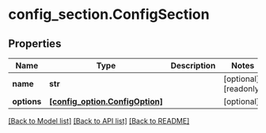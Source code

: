 # config_section.ConfigSection

## Properties
Name | Type | Description | Notes
------------ | ------------- | ------------- | -------------
**name** | **str** |  | [optional] [readonly] 
**options** | [**[config_option.ConfigOption]**](ConfigOption.md) |  | [optional] 

[[Back to Model list]](../README.md#documentation-for-models) [[Back to API list]](../README.md#documentation-for-api-endpoints) [[Back to README]](../README.md)


